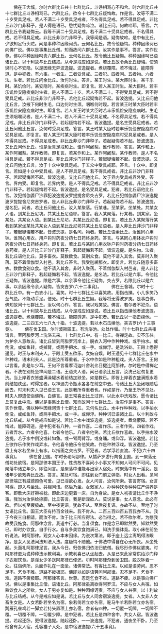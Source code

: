 <!-- { "loadSidebar": true } -->
　　佛在王舍城。尔时六群比丘共十七群比丘。斗诤相骂心不和合。时六群比丘共十七群比丘斗诤相骂已。六群比丘。欲令十七群比丘疑悔故。作是言。汝等不满二十岁受具足戒。若人不满二十岁受具足戒者。不名得具足戒。若不得具足戒。非比丘非沙门非释子。是人得是语已。愁忧疑悔啼泣。诸比丘问。何故啼耶。答言。六群比丘令我疑悔云。我等不满二十受具足戒。若不满二十受具足戒者。不名得具戒。若不得具足戒。非比丘非沙门非释子。我等闻是语。疑悔故啼。是中有比丘。少欲知足行头陀。闻是事种种因缘诃责。云何名比丘。故令他疑悔。种种因缘诃已向佛广说。佛以是事集比丘僧。知而故问六群比丘。汝实作是事不。答言。实作世尊。佛以种种因缘呵责六群比丘。云何名比丘。故令他比丘疑悔。种种因缘呵已语诸比丘。以十利故与比丘结戒。从今是戒应如是说。若比丘故令余比丘疑悔。使须臾时心不安隐。以是因缘无异波逸提。波逸提者。煮烧覆障。若不悔过。能障碍道。是中犯者。有六事。一者生。二者受具戒。三者犯。四者问。五者物。六者法。生者。若比丘问余比丘。汝何时生。答言。某王时生。某大臣时生。某丰乐时。某饥俭时。某安隐时。某疾病时生。即复言。若人某王时生。某大臣时。若丰乐饥俭安隐疫病时生者。是人不满二十岁。若人不满二十。不得受具足戒。若不得受具足戒。非比丘非沙门非释子。若他比丘起疑悔若不起。皆波逸提。又比丘问他比丘言。汝掖下何时生毛。口边何时生须。咽喉何时现。若言某王时某大臣时若丰乐饥俭安隐疫病时生。即复言。若人某王时某大臣时若丰乐饥俭安隐疫病时。生毛生须咽喉现者。是人不满二十。若人不满二十受具足戒。不名得具足戒。若不得具足戒。非比丘非沙门非释子。若起疑悔若不起。皆波逸提。是名生受具足戒者。若比丘问他比丘言。汝何时受具足戒。答言。某王时某大臣时若丰乐饥俭安隐疫病时受具足戒。即复言。若人某王时某大臣时若丰乐饥俭安隐疫病时受具足戒者。是人不得具足戒。不得具足戒者。非比丘非沙门非释子。若起疑悔若不起。皆波逸提。又比丘问他比丘。谁是汝具足戒和上。谁作阿阇梨。谁作教师。答言。某作和上。某作阿阇梨。某作教师。即复言。若某作和上。某作阿阇梨。某作教师。是人不名得具足戒。若不得具足戒。非比丘非沙门非释子。若起疑悔若不起。皆波逸提。又比丘问他比丘言。汝于十众中受具足戒。于五众中受具戒耶。答言。十众中。即复言。若如是十众中受具戒。是人不得具足戒。若不得具戒者。非比丘非沙门非释子。若起疑悔若不起。皆波逸提。又比丘问他比丘。汝于界内受具戒界外受。答言。界内受。即复言。若界内受。是人不得具足戒。若不得具足戒者。非比丘非沙门非释子。若起疑悔若不起。皆波逸提。是名受具足戒。犯者。若比丘语他比丘言。汝犯僧伽婆尸沙罪犯波逸提波罗提提舍尼突吉罗。若比丘犯僧伽婆尸沙波逸提波罗提提舍尼突吉罗者。是人非比丘非沙门非释子。若起疑悔若不起。皆波逸提。是名犯。问者。若比丘问他比丘。汝入某聚落。行某巷。至某家。坐某处。共某女人语。到某比丘尼坊。共某比丘尼语耶。答言。我入某聚落。行某巷。到某家。坐某处。共某女人语。到某比丘尼坊。共某比丘尼语。即复言。若比丘入某聚落行某巷到某家坐某处共某女人语到某比丘尼坊共某比丘尼语者。是人非比丘非沙门非释子。若起疑悔若不起。皆波逸提。是名问。物者。若比丘语余比丘。汝谁同心用钵。谁同心用衣。用户钩时药夜分药七日药终身药。答言。与某同心用钵衣户钩时药夜分药七日药终身药。即复言。若比丘与某同心用衣钵户钩时药夜分药七日药终身药者。是人非比丘非沙门非释子。若起疑悔若不起。皆波逸提。是名物。法者。若比丘语他比丘。莫多畜衣。莫数数食。莫别众食。莫他不请入其舍。莫非时入聚落。莫不着僧伽梨入村邑。若比丘答言。我受迦絺那衣。即复言。若比丘随意多畜衣。数数食别众食。他不请入其舍。非时入聚落。不着僧伽梨入村邑者。是人非比丘非沙门非释子。若起疑悔若不起。皆波逸提。是名法。若比丘以是六事。令他比丘疑悔。皆波逸提。除是六事。以余事令他比丘疑悔。突吉罗。若除比丘以是六事。以余因缘令余人疑悔。皆突吉罗(六十二事竟)。
　　佛在王舍城。尔时十七群比丘中。有一白衣小儿。喜笑。时十七群比丘以喜笑故。用指击擽。小儿多笑乃至气绝。不能动手足。便死。时十七群比丘生疑。我等将无得波罗夷。是事白佛。佛知故问十七群比丘。汝以何心作。答言。我以戏笑故。佛言。若尔者不犯杀。语诸比丘。以十利故与比丘结戒。从今是戒应如是说。若比丘以指击擽他者波逸提。波逸提者。煮烧覆障。若不悔过。能障碍道。是中犯者。若比丘以一指击擽他。一波逸提。二三四五六七八九十指。十波逸提。若以木石击擽他。突吉罗(六十三事竟)。
　　佛在舍卫国。尔时波斯匿王。有洗浴池。处处作堰。时十七群比丘共相谓言。至阿脂罗河上洗浴去来。十七群比丘中。有一比丘。得禅定故。实不乐往。为护余人意故去。诸比丘皆到阿脂罗河岸上。脱衣入河中作种种戏。或手拍水。或倒没。或如鱼转。或掉臂。或两手把水。或一手。或仰浮。是洗浴处。王殿上悉得遥见。时王与末利夫人。于殿上受五欲乐。女妓自娱。时王遥见十七群比丘在水中种种戏。语末利夫人。此是汝所尊重者。于水中作如是种种粗戏。夫人答言。王何以言看。此是年少耳。王何不言看摩诃迦叶舍利弗目揵连阿那律。尔时是中得禅定者。不洗在别处坐禅闻是二语。王语夫人语。闻已语余比丘言。汝洗己足勿复更洗。当上岸着衣皆盛满澡罐水着前结加趺坐。如是教已。即皆上岸着衣盛满瓶水着前结加趺坐。时得定者。以神通力令瓶水各各在前空中去。令诸比丘大坐闭眼随后而去。时末利夫人见已语王言。此是我所尊重者也。作如是行。乃至王所不见处。时夫人即遣使诣佛所。白佛言。是王常喜出比丘过罪。以此水中洗戏故。愿令诸比丘莫复此中洗。佛以是事集比丘僧。知而故问十七群比丘。汝实作是事不。答言。实作世尊。佛以种种因缘诃责十七群比丘。云何名比丘。水中作种种戏。以手拍水倒没。或如鱼转。或两手把水。或一手。或仰浮。种种诃已语诸比丘。以十利故与比丘结戒。从今是戒应如是说。若比丘水中戏波逸提。波逸提者。煮烧覆障。若不悔过。能障碍道。是中犯者有八种。一者作喜。二者作乐。三者作笑。四者作戏。五者弄水。六者令他喜。七者令他乐。八者令他笑。若比丘欲作喜故。以手拍水波逸提。若于水中倒没或转如鱼。或一臂两臂浮。或身踊。或仰浮。皆波逸提。若比丘欲作乐作笑作戏弄水。令他喜令他乐令他笑故。作是种种浮戏。皆波逸提。乃至盘上有水若坐床上有水。以指画之突吉罗。不犯者。若学浮若直渡。不犯(六十四事竟)。
　　佛在舍卫国。尔时长老阿那律。从憍萨罗游行向舍卫国。到一聚落无僧坊处欲宿。是阿那律本国王子。性贵故不喜问小小事又不知何人可问不可问。见聚落中诸立年少。即往问言。是聚落中谁能与出家人宿处。时聚落中有一淫女。是诸年少欲戏弄比丘故。答言。某处可宿。即往到女门前立弹指。时女人出看。见阿那律端正有威德颜色可爱。见已淫欲心发。女人问言。汝何所索。答言寄宿。女言可得。即入与坐处。共相问讯。然后乃坐。女敕家人。办种种饮食种种庄严供养是客。即敷大床好褥被枕。即此床边更着一床。自为身故。是女人初夜请比丘作不净事。我当为汝供给捺脚。比丘答言。我是断淫欲人。莫说是事。女人意念。此必有欲。但以初至疲极故。至中夜更语。犹故不从。至后夜复语。亦故不从。至地了时女语比丘言。国王大臣有持百金钱来。我不肯从。二百三百四百五百我亦不从。我于今夜三自相请。而汝不肯。汝于比丘所应得法。必当得之。若不欲尔者。为愍我故受我施食。阿那律念言。我道中行必。当复须食。作是念已即默然受。知默然受已。即时办饮食。自手行水。自与多美饮食饱满已。知洗手摄钵竟。取小床在前坐听说法。时阿那律。观女人心本末因缘。为说次第法。即于座上远尘离垢得法眼净。是女人见法闻法知法入法。度疑悔不随他。于佛法中得自在心无所畏。从坐处起。头面礼阿那律足言。我从今日。归依佛归依法归依僧。我尽形作佛优婆夷。时阿那律更为说种种法示教利喜。示教利喜已从坐起去。从是已来此家常供给沙门释子衣服饮食。是淫女少多送阿那律已便还。尔时阿那律渐到舍卫国。脱衣钵着一处。往诣佛所。头面作礼在一面坐。诸佛常法。有客比丘来。以如是语劳问。忍不足不。乞食不难。道路不疲极耶。佛即以如是语劳问阿那律。忍不足不。乞食不难。道路不疲极耶。阿那律答言。世尊。忍足乞食不难。道路不疲。以是事向佛广说。佛以是事集比丘僧。语诸比丘。阿那律虽离欲得阿罗汉。不应与女人共宿。如熟饮食人之所欲。女人于男亦复如是。种种因缘诃责。不应与女人共宿。以十利故与比丘结戒。从今是戒应如是说。若比丘与女人同舍宿波逸提。女者。人女非人女畜生女是。人女若卧若坐名为宿。象若倚若立亦名宿。驼马牛羊若卧若立亦名宿。鹅雁孔雀鸡若一脚立若持头置项上亦名宿。舍者有四种。一切覆一切障。一切障不覆。一切覆不障。一切覆少障。是中犯者。若比丘是四种舍中。共女人宿。皆波逸提。若起还卧。更得波逸提。随起还卧。一一波逸提。不犯者。通夜坐不卧。乃至他舍有女人宿。孔容猫子入处。是中宿波逸提(六十五事竟)。
